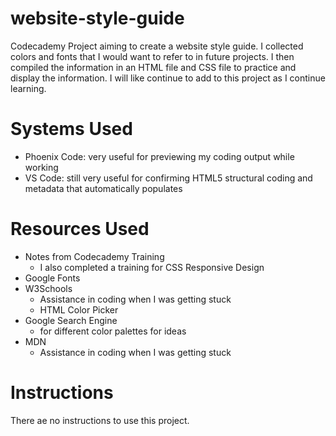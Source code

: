 # website-style-guide
Codecademy Project aiming to create a website style guide. I collected colors and fonts that I would want to refer to in future projects. I then compiled the information in an HTML file and CSS file to practice and display the information. I will like continue to add to this project as I continue learning. 

# Systems Used
- Phoenix Code: very useful for previewing my coding output while working
- VS Code: still very useful for confirming HTML5 structural coding and metadata that automatically populates

# Resources Used
- Notes from Codecademy Training
    - I also completed a training for CSS Responsive Design
- Google Fonts
- W3Schools
    - Assistance in coding when I was getting stuck
    - HTML Color Picker
 - Google Search Engine
     - for different color palettes for ideas
- MDN
    - Assistance in coding when I was getting stuck
 
# Instructions
There ae no instructions to use this project.
